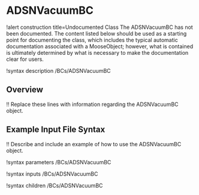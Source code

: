 # ADSNVacuumBC

!alert construction title=Undocumented Class
The ADSNVacuumBC has not been documented. The content listed below should be used as a starting point for
documenting the class, which includes the typical automatic documentation associated with a
MooseObject; however, what is contained is ultimately determined by what is necessary to make the
documentation clear for users.

!syntax description /BCs/ADSNVacuumBC

## Overview

!! Replace these lines with information regarding the ADSNVacuumBC object.

## Example Input File Syntax

!! Describe and include an example of how to use the ADSNVacuumBC object.

!syntax parameters /BCs/ADSNVacuumBC

!syntax inputs /BCs/ADSNVacuumBC

!syntax children /BCs/ADSNVacuumBC
